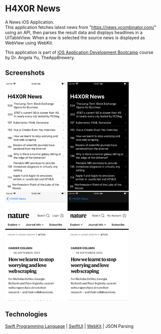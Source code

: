 #  H4X0R News
A News iOS Application. <br>
This application fetches latest news from "https://news.ycombinator.com/" using an API, then parses the result data and displays headlines in a UITableView. When a row is selected the source news is displayed as WebView using WebKit.

This application is part of <a href="">iOS Application Development Bootcamp</a> course by Dr. Angela Yu, TheAppBrewery.

## Screenshots
<img src="Screenshots/WelcomeSceneLight.png" width="200"> <img src="Screenshots/WelcomeSceneDark.png" width="200"> <img src="Screenshots/NewsSceneLight.png" width="200"> <img src="Screenshots/NewsSceneDark.png" width="200">

## Technologies
<a href="http://developer.apple.com/documentation/swift">Swift Programming Language</a> | <a href="http://developer.apple.com/documentation/swiftui">SwiftUI</a> | <a href="https://developer.apple.com/documentation/webkit">WebKit</a> | JSON Parsing

